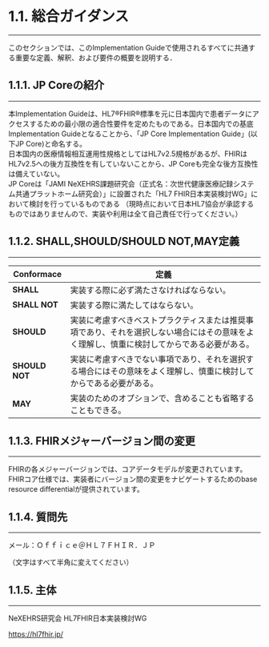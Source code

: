 
# 1.1. 総合ガイダンス
---
このセクションでは、このImplementation Guideで使用されるすべてに共通する重要な定義、解釈、および要件の概要を説明する．

## 1.1.1. JP Coreの紹介
---
本Implementation Guideは、HL7®FHIR®標準を元に日本国内で患者データにアクセスするための最小限の適合性要件を定めたものである。日本国内での基底Implementation Guideとなることから、「JP Core Implementation Guide」(以下JP Core)と命名する。  
日本国内の医療情報相互運用性規格としてはHL7v2.5規格があるが、FHIRはHL7v2.5への後方互換性を有していないことから、JP Coreも完全な後方互換性は備えていない。  
JP Coreは「JAMI NeXEHRS課題研究会（正式名：次世代健康医療記録システム共通プラットホーム研究会）」に設置された「HL7 FHIR日本実装検討WG」において検討を行っているものである
（現時点において日本HL7協会が承認するものではありませんので、実装や利用は全て自己責任で行ってください。）

## 1.1.2. SHALL,SHOULD/SHOULD NOT,MAY定義
---

| Conformace | 定義 |
| ---- | ---- |
| **SHALL** | 実装する際に必ず満たさなければならない。 |
| **SHALL NOT** | 実装する際に満たしてはならない。 |
| **SHOULD** | 実装に考慮すべきベストプラクティスまたは推奨事項であり、それを選択しない場合にはその意味をよく理解し、慎重に検討してからである必要がある。
| **SHOULD NOT** | 実装に考慮すべきでない事項であり、それを選択する場合にはその意味をよく理解し、慎重に検討してからである必要がある。 |
| **MAY** | 実装のためのオプションで、含めることも省略することもできる。 |

## 1.1.3. FHIRメジャーバージョン間の変更
---
FHIRの各メジャーバージョンでは、コアデータモデルが変更されています。 FHIRコア仕様では、実装者にバージョン間の変更をナビゲートするためのbase resource differentialが提供されています。

## 1.1.4. 質問先
---
メール：Ｏｆｆｉｃｅ＠ＨＬ７ＦＨＩＲ．ＪＰ

（文字はすべて半角に変えてください）

## 1.1.5. 主体
---
NeXEHRS研究会 HL7FHIR日本実装検討WG

https://hl7fhir.jp/
